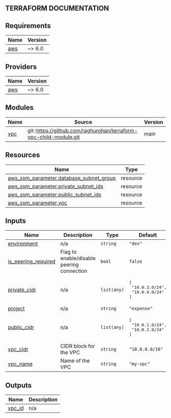 ## TERRAFORM DOCUMENTATION

## Requirements

| Name | Version |
|------|---------|
| <a name="requirement_aws"></a> [aws](#requirement\_aws) | ~> 6.0 |

## Providers

| Name | Version |
|------|---------|
| <a name="provider_aws"></a> [aws](#provider\_aws) | ~> 6.0 |

## Modules

| Name | Source | Version |
|------|--------|---------|
| <a name="module_vpc"></a> [vpc](#module\_vpc) | git::https://github.com/raghurohan/terraform-vpc-child-module.git | main |

## Resources

| Name | Type |
|------|------|
| [aws_ssm_parameter.database_subnet_group](https://registry.terraform.io/providers/hashicorp/aws/latest/docs/resources/ssm_parameter) | resource |
| [aws_ssm_parameter.private_subnet_ids](https://registry.terraform.io/providers/hashicorp/aws/latest/docs/resources/ssm_parameter) | resource |
| [aws_ssm_parameter.public_subnet_ids](https://registry.terraform.io/providers/hashicorp/aws/latest/docs/resources/ssm_parameter) | resource |
| [aws_ssm_parameter.vpc](https://registry.terraform.io/providers/hashicorp/aws/latest/docs/resources/ssm_parameter) | resource |

## Inputs

| Name | Description | Type | Default | Required |
|------|-------------|------|---------|:--------:|
| <a name="input_environment"></a> [environment](#input\_environment) | n/a | `string` | `"dev"` | no |
| <a name="input_is_peering_required"></a> [is\_peering\_required](#input\_is\_peering\_required) | Flag to enable/disable peering connection | `bool` | `false` | no |
| <a name="input_private_cidr"></a> [private\_cidr](#input\_private\_cidr) | n/a | `list(any)` | <pre>[<br/>  "10.0.3.0/24",<br/>  "10.0.4.0/24"<br/>]</pre> | no |
| <a name="input_project"></a> [project](#input\_project) | n/a | `string` | `"expense"` | no |
| <a name="input_public_cidr"></a> [public\_cidr](#input\_public\_cidr) | n/a | `list(any)` | <pre>[<br/>  "10.0.1.0/24",<br/>  "10.0.2.0/24"<br/>]</pre> | no |
| <a name="input_vpc_cidr"></a> [vpc\_cidr](#input\_vpc\_cidr) | CIDR block for the VPC | `string` | `"10.0.0.0/16"` | no |
| <a name="input_vpc_name"></a> [vpc\_name](#input\_vpc\_name) | Name of the VPC | `string` | `"my-vpc"` | no |

## Outputs

| Name | Description |
|------|-------------|
| <a name="output_vpc_id"></a> [vpc\_id](#output\_vpc\_id) | n/a |
